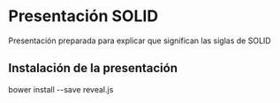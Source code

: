 # Presentación SOLID
Presentación preparada para explicar que significan las siglas de SOLID


## Instalación de la presentación
bower install --save reveal.js
